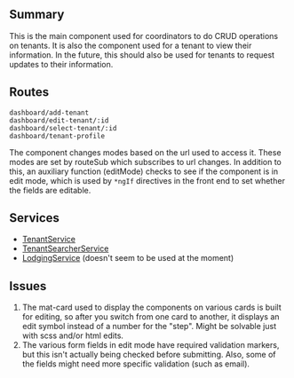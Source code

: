 ## Summary
This is the main component used for coordinators to do CRUD operations on tenants.
It is also the component used for a tenant to view their information.
In the future, this should also be used for tenants to request updates to their information.

## Routes
```
dashboard/add-tenant
dashboard/edit-tenant/:id
dashboard/select-tenant/:id
dashboard/tenant-profile
```
The component changes modes based on the url used to access it. These modes are set by routeSub which subscribes to url changes. In addition to this, an auxiliary function (editMode) checks to see if the component is in edit mode, which is used by `*ngIf` directives in the front end to set whether the fields are editable.

## Services
- [TenantService]
- [TenantSearcherService]
- [LodgingService] (doesn't seem to be used at the moment)

[TenantService]: ../Services/Tenant/Tenant.md
[TenantSearcherService]: ../Services/Tenant/Tenant-searcher.md
[LodgingService]: ../Services/Lodging/Lodging.md

## Issues
1. The mat-card used to display the components on various cards is built for editing, so after you switch from one card to another, it displays an edit symbol instead of a number for the "step". Might be solvable just with scss and/or html edits.
2. The various form fields in edit mode have required validation markers, but this isn't actually being checked before submitting. Also, some of the fields might need more specific validation (such as email).


